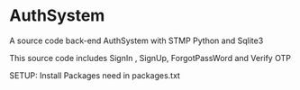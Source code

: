 # AuthSystem
A source code back-end AuthSystem with STMP Python and Sqlite3 

This source code includes SignIn , SignUp, ForgotPassWord and Verify OTP 

SETUP: Install Packages need in packages.txt
